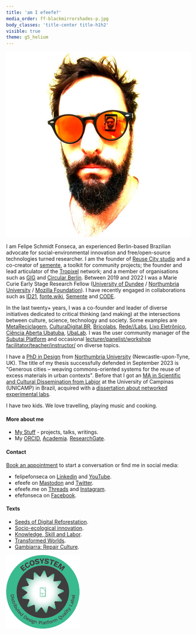 ```yaml
---
title: 'am I efeefe?'
media_order: ff-blackmirrorshades-p.jpg
body_classes: 'title-center title-h1h2'
visible: true
theme: g5_helium
---
```


![](ff-blackmirrorshades-p.jpg?resize=220&classes=float-right)

I am Felipe Schmidt Fonseca, an experienced Berlin-based Brazilian advocate for social-environmental innovation and free/open-source technologies turned researcher. I am the founder of [Reuse City studio](https://reuse.city) and a co-creator of [semente](https://semente-de.github.io/), a toolkit for community projects; the founder and lead articulator of the [Tropixel](https://tropixel.org) network; and a member of organisations such as [GIG](https://globalinnovationgathering.org/) and [Circular Berlin](https://circular.berlin/). Between 2019 and 2022 I was a Marie Curie Early Stage Research Fellow ([University of Dundee](https://dundee.ac.uk/) / [Northumbria University](https://northumbria.ac.uk) / [Mozilla Foundation](https://foundation.mozilla.org/)). I have recently engaged in collaborations such as [ID21](../stuff/id21-briefing), [fonte.wiki](https://fonte.wiki), [Semente](https://fonte.wiki/semente_en) and [CODE](../stuff/exactitude-maps).

In the last twenty+ years, I was a co-founder and leader of diverse initiatives dedicated to critical thinking (and making) at the intersections between culture, science, technology and society. Some examples are [MetaReciclagem](https://metareciclagem.github.io/), [CulturaDigital.BR](https://web.archive.org/web/20200428202319/http://culturadigital.br/), [Bricolabs](https://wiki.p2pfoundation.net/Bricolabs), [Rede//Labs](../stuff/redelabs), [Lixo Eletrônico](https://web.archive.org/web/20130318073725/http://lixoeletronico.org:80/), [Ciência Aberta Ubatuba](https://cienciaabertaubatuba.github.io/), [UbaLab](https://ubalab.github.io/). I was the user community manager of the [Subutai Platform](https://subutai.io) and occasional [lecturer/panelist/workshop facilitator/teacher/instructor/](../stuff/lectures-talks-presentations) on diverse topics.

I have a [PhD in Design](../opendott) from [Northumbria University](https://northumbria.ac.uk) (Newcastle-upon-Tyne, UK). The title of my thesis successfully defended in September 2023 is "Generous cities – weaving commons-oriented systems for the reuse of excess materials in urban contexts". Before that I got an [MA in Scientific and Cultural Dissemination from Labjor](http://www.labjor.unicamp.br/) at the University of Campinas (UNICAMP) in Brazil, acquired with a [dissertation about networked experimental labs](https://redelabs-org.github.io/livro/redelabs-laborat%C3%B3rios-experimentais-em-rede-2014).

I have two kids. We love travelling, playing music and cooking.

#### More about me

- [My Stuff](../stuff) - projects, talks, writings.
- My [ORCID](https://orcid.org/0000-0002-4764-7069), [Academia](https://northumbria.academia.edu/FelipeFonseca). [ResearchGate](https://www.researchgate.net/profile/Felipe-Schmidt-Fonseca).

#### Contact

[Book an appointment](https://zcal.co/i/TtAvqmhK) to start a conversation or find me in social media:

- felipefonseca on [Linkedin](https://www.linkedin.com/in/felipefonseca) and [YouTube](https://www.youtube.com/felipefonseca).
- efeefe on [Mastodon](https://social.coop/@efeefe) and [Twitter](https://twitter.com/efeefe).
- efeefe.me on [Threads](https://www.threads.net/@efeefe.me) and [Instagram](https://www.instagram.com/efeefe.me/).
- efefonseca on [Facebook](https://www.facebook.com/efefonseca).

#### Texts

- [Seeds of Digital Reforestation](../stuff/seeds-digital-reforestation).
- [Socio-ecological innovation](https://magazine.vunela.com/socio-ecological-innovation-dc1999d556a5).
- [Knowledge, Skill and Labor](../stuff/knowledge-skill-labor ).
- [Transformed Worlds](../stuff/transformed-worlds ).
- [Gambiarra: Repair Culture](../stuff/gambiarra-repair-culture).

[![Distributed Design - Open Badge](badge-dd.png)](https://openbadgefactory.com/v1/assertion/a9c50b377ca4acb460e9d0b79a5d6a31f14ca754)
